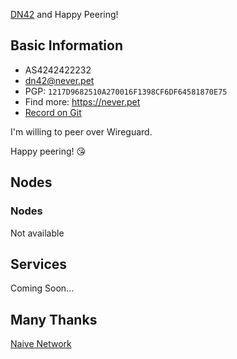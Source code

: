 [DN42](https://dn42.net) and Happy Peering!

## Basic Information

- AS4242422232
- dn42@never.pet
- PGP: `1217D9682510A270016F1398CF6DF64581870E75`
- Find more: https://never.pet
- [Record on Git](https://git.dn42.us/dn42/registry/commit/4d79619921320566160c11bef627964e0e8c9aba)

I'm willing to peer over Wireguard.

Happy peering! 😘

## Nodes

### Nodes

Not available

## Services

Coming Soon...

## Many Thanks

[Naive Network](https://peering.naive.network)
